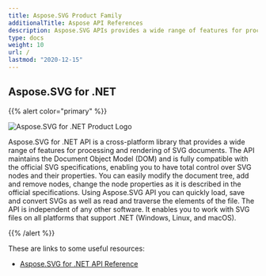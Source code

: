```yaml
---
title: Aspose.SVG Product Family
additionalTitle: Aspose API References
description: Aspose.SVG APIs provides a wide range of features for processing and rendering of SVG documents. You can get all features (programmitically) which are required in an svg editor. 
type: docs
weight: 10
url: /
lastmod: "2020-12-15"
---
```


## Aspose.SVG for .NET

{{% alert color="primary" %}} 

![Aspose.SVG for .NET Product Logo](home_1.png)


Aspose.SVG for .NET API is a cross-platform library that provides a wide range of features for processing and rendering of SVG documents. The API maintains the Document Object Model (DOM) and is fully compatible with the official SVG specifications, enabling you to have total control over SVG nodes and their properties. You can easily modify the document tree, add and remove nodes, change the node properties as it is described in the official specifications. Using Aspose.SVG API you can quickly load, save and convert SVGs as well as read and traverse the elements of the file. The API is independent of any other software. It enables you to work with SVG files on all platforms that support .NET (Windows, Linux, and macOS).

{{% /alert %}} 

These are links to some useful resources:
- [Aspose.SVG for .NET API Reference](/svg/net/)


